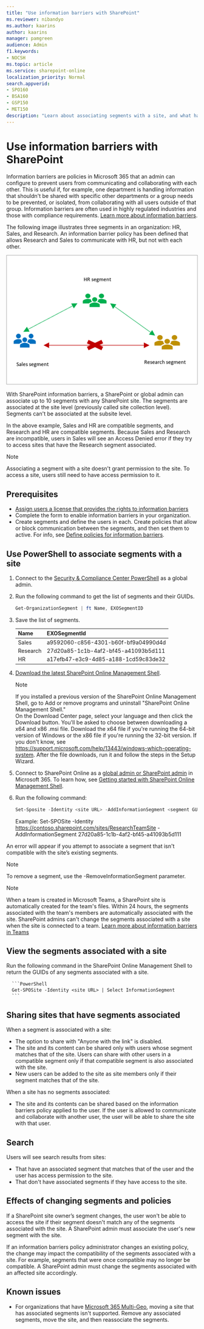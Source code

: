 ```yaml
---
title: "Use information barriers with SharePoint"
ms.reviewer: nibandyo
ms.author: kaarins
author: kaarins
manager: pamgreen
audience: Admin
f1.keywords:
- NOCSH
ms.topic: article
ms.service: sharepoint-online
localization_priority: Normal
search.appverid:
- SPO160
- BSA160
- GSP150
- MET150
description: "Learn about associating segments with a site, and what happens when segments are associated with a site."
---
```


# Use information barriers with SharePoint

Information barriers are policies in Microsoft 365 that an admin can configure to prevent users from communicating and collaborating with each other. This is useful if, for example, one department is handling information that shouldn't be shared with specific other departments or a group needs to be prevented, or isolated, from collaborating with all users outside of that group. Information barriers are often used in highly regulated industries and those with compliance requirements. [Learn more about information barriers](/microsoft-365/compliance/information-barriers).

The following image illustrates three segments in an organization: HR, Sales, and Research. An information barrier policy has been defined that allows Research and Sales to communicate with HR, but not with each other. 

![Example of segments in an organization](media/info-barriers-segments-example.png)

With SharePoint information barriers, a SharePoint or global admin can associate up to 10 segments with any SharePoint site. The segments are associated at the site level (previously called site collection level). Segments can't be associated at the subsite level.

In the above example, Sales and HR are compatible segments, and Research and HR are compatible segments. Because Sales and Research are incompatible, users in Sales will see an Access Denied error if they try to access sites that have the Research segment associated. 

> [!NOTE]
> Associating a segment with a site doesn't grant permission to the site. To access a site, users still need to have access permission to it. 

## Prerequisites

- [Assign users a license that provides the rights to information barriers](/office365/servicedescriptions/microsoft-365-service-descriptions/microsoft-365-tenantlevel-services-licensing-guidance/microsoft-365-security-compliance-licensing-guidance#information-barriers)
- Complete the form to enable information barriers in your organization. 
- Create segments and define the users in each. Create policies that allow or block communication between the segments, and then set them to active. For info, see [Define policies for information barriers](/office365/securitycompliance/information-barriers-policies).

## Use PowerShell to associate segments with a site

1. Connect to the [Security & Compliance Center PowerShell](/powershell/exchange/office-365-scc/connect-to-scc-powershell/connect-to-scc-powershell) as a global admin. 

2.	Run the following command to get the list of segments and their GUIDs.

      ```PowerShell
      Get-OrganizationSegment | ft Name, EXOSegmentID
      ```

3.	Save the list of segments.

    |Name  |EXOSegmentId  |
    |---------|---------|
    |Sales     |  a9592060-c856-4301-b60f-bf9a04990d4d       |
    |Research     |     27d20a85-1c1b-4af2-bf45-a41093b5d111    |
    |HR     |      a17efb47-e3c9-4d85-a188-1cd59c83de32   |

4. [Download the latest SharePoint Online Management Shell](https://go.microsoft.com/fwlink/p/?LinkId=255251).

    > [!NOTE]
    > If you installed a previous version of the SharePoint Online Management Shell, go to Add or remove programs and uninstall "SharePoint Online Management Shell." <br>On the Download Center page, select your language and then click the Download button. You'll be asked to choose between downloading a x64 and x86 .msi file. Download the x64 file if you're running the 64-bit version of Windows or the x86 file if you're running the 32-bit version. If you don't know, see https://support.microsoft.com/help/13443/windows-which-operating-system. After the file downloads, run it and follow the steps in the Setup Wizard. 

5. Connect to SharePoint Online as a [global admin or SharePoint admin](/sharepoint/sharepoint-admin-role) in Microsoft 365. To learn how, see [Getting started with SharePoint Online Management Shell](/powershell/sharepoint/sharepoint-online/connect-sharepoint-online).
    
6. Run the following command:

      ```PowerShell
      Set-Sposite -Identity <site URL> -AddInformationSegment <segment GUID>
      ```

    Example: 
    Set-SPOSite -Identity https://contoso.sharepoint.com/sites/ResearchTeamSite 
-AddInformationSegment 27d20a85-1c1b-4af2-bf45-a41093b5d111

An error will appear if you attempt to associate a segment that isn't compatible with the site’s existing segments. 

> [!NOTE]
> To remove a segment, use the -RemoveInformationSegment parameter.

> [!NOTE]
> When a team is created in Microsoft Teams, a SharePoint site is automatically created for the team's files. Within 24 hours, the segments associated with the team's members are automatically associated with the site. SharePoint admins can't change the segments associated with a site when the site is connected to a team. [Learn more about information barriers in Teams](/microsoftteams/information-barriers-in-teams)

## View the segments associated with a site

Run the following command in the SharePoint Online Management Shell to return the GUIDs of any segments associated with a site.

      ```PowerShell
      Get-SPOSite -Identity <site URL> | Select InformationSegment
      ```

## Sharing sites that have segments associated

When a segment is associated with a site:

- The option to share with "Anyone with the link" is disabled.
- The site and its content can be shared only with users whose segment matches that of the site. Users can share with other users in a compatible segment only if that compatible segment is also associated with the site.
- New users can be added to the site as site members only if their segment matches that of the site. 

When a site has no segments associated: 

- The site and its contents can be shared based on the information barriers policy applied to the user. If the user is allowed to communicate and collaborate with another user, the user will be able to share the site with that user.

## Search

Users will see search results from sites:

- That have an associated segment that matches that of the user and the user has access permission to the site. 
- That don't have associated segments if they have access to the site. 

## Effects of changing segments and policies

If a SharePoint site owner’s segment changes, the user won't be able to access the site if their segment doesn't match any of the segments associated with the site. A SharePoint admin must associate the user's new segment with the site.

If an information barriers policy administrator changes an existing policy, the change may impact the compatibility of the segments associated with a site. For example, segments that were once compatible may no longer be compatible. A SharePoint admin must change the segments associated with an affected site accordingly. 

## Known issues

- For organizations that have [Microsoft 365 Multi-Geo](/office365/enterprise/office-365-multi-geo), moving a site that has associated segments isn't supported. Remove any associated segments, move the site, and then reassociate the segments. 

